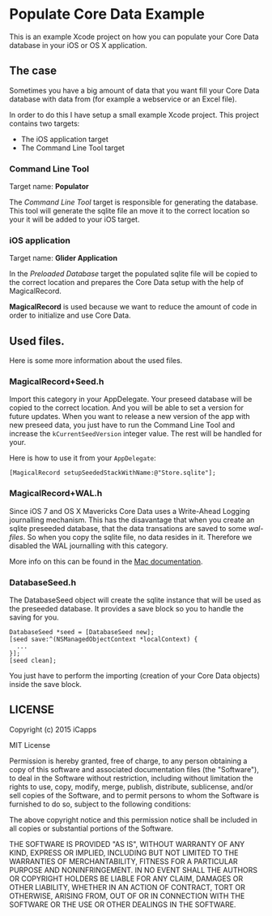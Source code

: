 # Populate Core Data Example

This is an example Xcode project on how you can populate your Core Data database in your iOS or OS X application.

## The case

Sometimes you have a big amount of data that you want fill your Core Data database with data from (for example a webservice or an Excel file).

In order to do this I have setup a small example Xcode project. This project contains two targets:

- The iOS application target
- The Command Line Tool target

### Command Line Tool

Target name: **Populator**

The _Command Line Tool_ target is responsible for generating the database. This tool will generate the sqlite file an move it to the correct location so your it will be added to your iOS target.

### iOS application

Target name: **Glider Application**

In the _Preloaded Database_ target the populated sqlite file will be copied to the correct location and prepares the Core Data setup with the help of MagicalRecord.

**MagicalRecord** is used because we want to reduce the amount of code in order to initialize and use Core Data.

## Used files.

Here is some more information about the used files.

### MagicalRecord+Seed.h

Import this category in your AppDelegate. Your preseed database will be copied to the correct location. And you will be able to set a version for future updates. When you want to release a new version of the app with new preseed data, you just have to run the Command Line Tool and increase the `kCurrentSeedVersion` integer value. The rest will be handled for your.

Here is how to use it from your `AppDelegate`:

```
[MagicalRecord setupSeededStackWithName:@"Store.sqlite"];
```

### MagicalRecord+WAL.h

Since iOS 7 and OS X Mavericks Core Data uses a Write-Ahead Logging journalling mechanism. This has the disavantage that when you create an sqlite preseeded database, that the data transations are saved to some _wal-files_. So when you copy the sqlite file, no data resides in it. Therefore we disabled the WAL journalling with this category.

More info on this can be found in the [Mac documentation](https://developer.apple.com/library/mac/qa/qa1809/_index.html).

### DatabaseSeed.h

The DatabaseSeed object will create the sqlite instance that will be used as the preseeded database. It provides a save block so you to handle the saving for you.

```
DatabaseSeed *seed = [DatabaseSeed new];
[seed save:^(NSManagedObjectContext *localContext) {
  ...
}];
[seed clean];
```

You just have to perform the importing (creation of your Core Data objects) inside the save block.

## LICENSE

Copyright (c) 2015 iCapps

MIT License

Permission is hereby granted, free of charge, to any person obtaining
a copy of this software and associated documentation files (the
"Software"), to deal in the Software without restriction, including
without limitation the rights to use, copy, modify, merge, publish,
distribute, sublicense, and/or sell copies of the Software, and to
permit persons to whom the Software is furnished to do so, subject to
the following conditions:

The above copyright notice and this permission notice shall be
included in all copies or substantial portions of the Software.

THE SOFTWARE IS PROVIDED "AS IS", WITHOUT WARRANTY OF ANY KIND,
EXPRESS OR IMPLIED, INCLUDING BUT NOT LIMITED TO THE WARRANTIES OF
MERCHANTABILITY, FITNESS FOR A PARTICULAR PURPOSE AND
NONINFRINGEMENT. IN NO EVENT SHALL THE AUTHORS OR COPYRIGHT HOLDERS BE
LIABLE FOR ANY CLAIM, DAMAGES OR OTHER LIABILITY, WHETHER IN AN ACTION
OF CONTRACT, TORT OR OTHERWISE, ARISING FROM, OUT OF OR IN CONNECTION
WITH THE SOFTWARE OR THE USE OR OTHER DEALINGS IN THE SOFTWARE.


